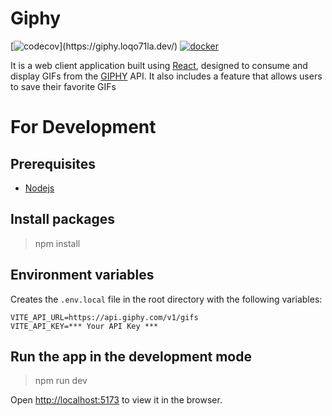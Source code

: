 # Giphy
[![codecov](
https://img.shields.io/badge/Giphy-4E69C8?labelColor=4E69C8&amp;logo=Firefox&amp;)](https://giphy.loqo71la.dev/)
[![docker](https://img.shields.io/docker/v/loqo71la/giphy)](https://hub.docker.com/r/loqo71la/giphy)

It is a web client application built using [React](https://reactjs.org/), designed to consume and display GIFs from the [GIPHY](https://giphy.com/) API. It also includes a feature that allows users to save their favorite GIFs

# For Development
## Prerequisites
- [Nodejs](https://nodejs.org/en/download)

## Install packages
> npm install

## Environment variables
Creates the `.env.local` file in the root directory with the following variables:
```
VITE_API_URL=https://api.giphy.com/v1/gifs
VITE_API_KEY=*** Your API Key ***
```
## Run the app in the development mode
> npm run dev

Open [http://localhost:5173](http://localhost:5173) to view it in the browser.
